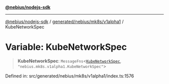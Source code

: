 [**@nebius/nodejs-sdk**](../../../../../README.md)

***

[@nebius/nodejs-sdk](../../../../../README.md) / [generated/nebius/mk8s/v1alpha1](../README.md) / KubeNetworkSpec

# Variable: KubeNetworkSpec

> **KubeNetworkSpec**: `MessageFns`\<[`KubeNetworkSpec`](../interfaces/KubeNetworkSpec.md), `"nebius.mk8s.v1alpha1.KubeNetworkSpec"`\>

Defined in: src/generated/nebius/mk8s/v1alpha1/index.ts:1576
